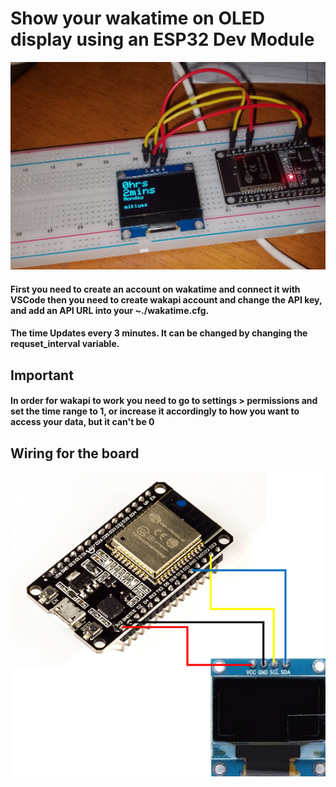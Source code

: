 # Show your wakatime on OLED display using an ESP32 Dev Module
![Demo](/images/board.jpg)

#### First you need to create an account on wakatime and connect it with VSCode then you need to create wakapi account and change the API key, and add an API URL into your ~./wakatime.cfg. 
#### The time Updates every 3 minutes. It can be changed by changing the requset_interval variable. 
## Important 
#### In order for wakapi to work you need to go to settings > permissions and set the time range to 1, or increase it accordingly to how you want to access your data, but it can't be 0
## Wiring for the board
![Wiring](/images/wiring.jpg)